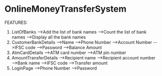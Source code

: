 # OnlineMoneyTransferSystem
FEATURES:


1. ListOfBanks
-->Add the list of bank names
-->Count the list of bank names
-->Display all the bank names
2. CustomerBankDetails
-->Name
-->Phone Number
-->Account Number
-->IFSC code
-->Password
-->Balance Amount
3. AtmCardDetails
-->ATM card number
-->ATM pin number
4. AmountTransferDetails
-->Recipient name
-->Recipient account number
-->Bank name
-->IFSC code
-->Transfer amount
5. LoginPage
-->Phone Number
-->Password

